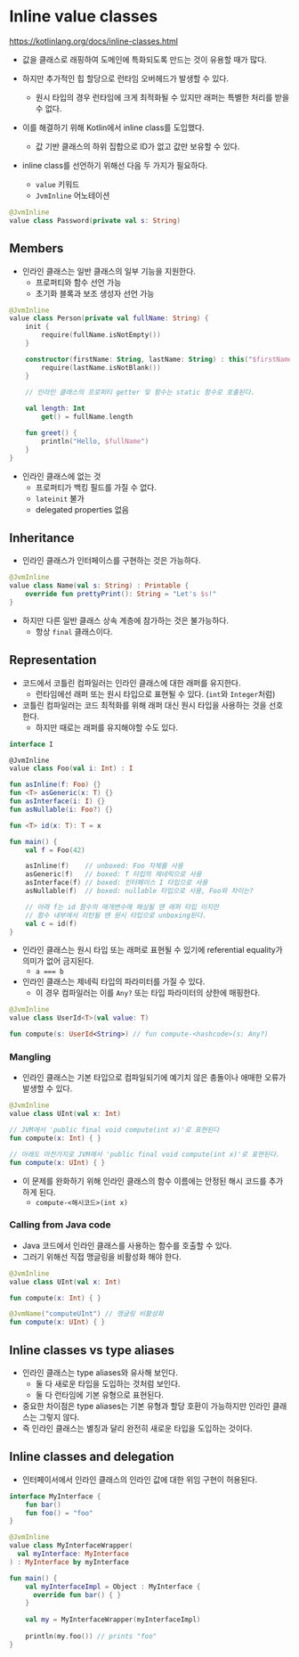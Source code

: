 # Inline value classes

https://kotlinlang.org/docs/inline-classes.html

- 값을 클래스로 래핑하여 도메인에 특화되도록 만드는 것이 유용할 때가 많다.
- 하지만 추가적인 힙 할당으로 런타임 오버헤드가 발생할 수 있다.
    - 원시 타입의 경우 런타임에 크게 최적화될 수 있지만 래퍼는 특별한 처리를 받을 수 없다.
- 이를 해결하기 위해 Kotlin에서 inline class를 도입했다.
    - 값 기반 클래스의 하위 집합으로 ID가 없고 값만 보유할 수 있다.

- inline class를 선언하기 위해선 다음 두 가지가 필요하다.
    - `value` 키워드
    - `JvmInline` 어노테이션

```kotlin
@JvmInline
value class Password(private val s: String)
```

## Members

- 인라인 클래스는 일반 클래스의 일부 기능을 지원한다.
    - 프로퍼티와 함수 선언 가능
    - 초기화 블록과 보조 생성자 선언 가능

```kotlin
@JvmInline
value class Person(private val fullName: String) {
    init {
        require(fullName.isNotEmpty())
    }

    constructor(firstName: String, lastName: String) : this("$firstName $lastName") {
        require(lastName.isNotBlank())
    }

    // 인라인 클래스의 프로퍼티 getter 및 함수는 static 함수로 호출된다.
    
    val length: Int
        get() = fullName.length

    fun greet() {
        println("Hello, $fullName")
    }
}
```

- 인라인 클래스에 없는 것
    - 프로퍼티가 백킹 필드를 가질 수 없다.
    - `lateinit` 불가
    - delegated properties 없음

## Inheritance

- 인라인 클래스가 인터페이스를 구현하는 것은 가능하다.

```kotlin
@JvmInline
value class Name(val s: String) : Printable {
    override fun prettyPrint(): String = "Let's $s!"
}
```

- 하지만 다른 일반 클래스 상속 계층에 참가하는 것은 불가능하다.
    - 항상 `final` 클래스이다.

## Representation

- 코드에서 코틀린 컴파일러는 인라인 클래스에 대한 래퍼를 유지한다.
  - 런타임에선 래퍼 또는 원시 타입으로 표현될 수 있다. (`int`와 `Integer`처럼)
- 코틀린 컴파일러는 코드 최적화를 위해 래퍼 대신 원시 타입을 사용하는 것을 선호한다.
  - 하지만 때로는 래퍼를 유지해야할 수도 있다.

```kotlin
interface I

@JvmInline
value class Foo(val i: Int) : I

fun asInline(f: Foo) {}
fun <T> asGeneric(x: T) {}
fun asInterface(i: I) {}
fun asNullable(i: Foo?) {}

fun <T> id(x: T): T = x

fun main() {
    val f = Foo(42)

    asInline(f)    // unboxed: Foo 자체를 사용
    asGeneric(f)   // boxed: T 타입의 제네릭으로 사용
    asInterface(f) // boxed: 인터페이스 I 타입으로 사용
    asNullable(f)  // boxed: nullable 타입으로 사용, Foo와 차이는?

    // 아래 f는 id 함수의 매개변수에 패싱될 땐 래퍼 타입 이지만
    // 함수 내부에서 리턴될 땐 원시 타입으로 unboxing된다.
    val c = id(f)
}
```

- 인라인 클래스는 원시 타입 또는 래퍼로 표현될 수 있기에 referential equality가 의미가 없어 금지된다.
  - `a === b`
- 인라인 클래스는 제네릭 타입의 파라미터를 가질 수 있다.
  - 이 경우 컴파일러는 이를 `Any?` 또는 타입 파라미터의 상한에 매핑한다.

```kotlin
@JvmInline
value class UserId<T>(val value: T)

fun compute(s: UserId<String>) // fun compute-<hashcode>(s: Any?)
```

### Mangling

- 인라인 클래스는 기본 타입으로 컴파일되기에 예기치 않은 충돌이나 애매한 오류가 발생할 수 있다.

```kotlin
@JvmInline
value class UInt(val x: Int)

// JVM에서 'public final void compute(int x)'로 표현된다
fun compute(x: Int) { }

// 아래도 마찬가지로 JVM에서 'public final void compute(int x)'로 표현된다.
fun compute(x: UInt) { }
```

- 이 문제를 완화하기 위해 인라인 클래스의 함수 이름에는 안정된 해시 코드를 추가하게 된다.
  - `compute-<해시코드>(int x)`

### Calling from Java code

- Java 코드에서 인라인 클래스를 사용하는 함수를 호출할 수 있다.
- 그러기 위해선 직접 맹글링을 비활성화 해야 한다.

```kotlin
@JvmInline
value class UInt(val x: Int)

fun compute(x: Int) { }

@JvmName("computeUInt") // 맹글링 비활성화
fun compute(x: UInt) { }
```

## Inline classes vs type aliases

- 인라인 클래스는 type aliases와 유사해 보인다.
  - 둘 다 새로운 타입을 도입하는 것처럼 보인다.
  - 둘 다 런타임에 기본 유형으로 표현된다.
- 중요한 차이점은 type aliases는 기본 유형과 할당 호환이 가능하지만 인라인 클래스는 그렇지 않다.
- 즉 인라인 클래스는 별칭과 달리 완전히 새로운 타입을 도입하는 것이다.

## Inline classes and delegation

- 인터페이서에서 인라인 클래스의 인라인 값에 대한 위임 구현이 허용된다.

```kotlin
interface MyInterface {
    fun bar()
    fun foo() = "foo"
}

@JvmInline
value class MyInterfaceWrapper(
  val myInterface: MyInterface
) : MyInterface by myInterface

fun main() {
    val myInterfaceImpl = Object : MyInterface {
      override fun bar() { }
    }
    
    val my = MyInterfaceWrapper(myInterfaceImpl)
    
    println(my.foo()) // prints "foo"
}
```
